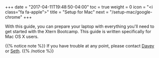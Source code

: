 +++
date = "2017-04-11T19:48:50-04:00"
toc = true
weight = 0
icon = "<i class=\"fa fa-apple\"></i>"
title = "Setup for Mac"
next = "/setup-mac/google-chrome"
+++

With this guide, you can prepare your laptop with everything you'll need to get started with the Xtern Bootcamp. This guide is written specifically for Mac OS X users.

{{% notice note %}}
If you have trouble at any point, please contact [Davey](mailto:dave@getfretless.com) or [Seth](seth@getfretless.com).
{{% /notice %}}